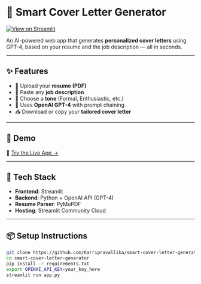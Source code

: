 # 🧠 Smart Cover Letter Generator

[![View on Streamlit](https://static.streamlit.io/badges/streamlit_badge_black_white.svg)](https://karripravallika-smart-cover-letter-generator-app-iratfy.streamlit.app/)

An AI-powered web app that generates **personalized cover letters** using GPT-4, based on your resume and the job description — all in seconds.

---

## ✨ Features

- 📄 Upload your **resume (PDF)**
- 📝 Paste any **job description**
- 🎯 Choose a **tone** (Formal, Enthusiastic, etc.)
- 🤖 Uses **OpenAI GPT-4** with prompt chaining
- 📥 Download or copy your **tailored cover letter**

---

## 🚀 Demo

🔗 [Try the Live App →](https://karripravallika-smart-cover-letter-generator-app-iratfy.streamlit.app/)

---

## 🧠 Tech Stack

- **Frontend**: Streamlit  
- **Backend**: Python + OpenAI API (GPT-4)  
- **Resume Parser**: PyMuPDF  
- **Hosting**: Streamlit Community Cloud  

---

## 📦 Setup Instructions

```bash
git clone https://github.com/Karripravallika/smart-cover-letter-generator.git
cd smart-cover-letter-generator
pip install -r requirements.txt
export OPENAI_API_KEY=your_key_here
streamlit run app.py
